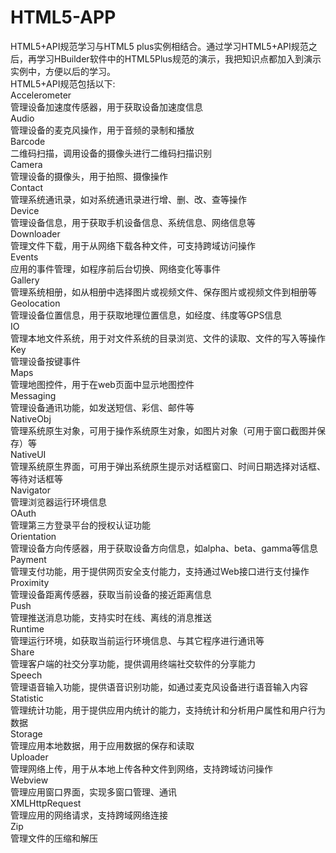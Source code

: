 # HTML5-APP
HTML5+API规范学习与HTML5 plus实例相结合。通过学习HTML5+API规范之后，再学习HBuilder软件中的HTML5Plus规范的演示，我把知识点都加入到演示实例中，方便以后的学习。<br>
HTML5+API规范包括以下:<br>
Accelerometer<br>
管理设备加速度传感器，用于获取设备加速度信息<br>
Audio<br>
管理设备的麦克风操作，用于音频的录制和播放<br>
Barcode<br>
二维码扫描，调用设备的摄像头进行二维码扫描识别<br>
Camera<br>
管理设备的摄像头，用于拍照、摄像操作<br>
Contact<br>
管理系统通讯录，如对系统通讯录进行增、删、改、查等操作<br>
Device<br>
管理设备信息，用于获取手机设备信息、系统信息、网络信息等<br>
Downloader<br>
管理文件下载，用于从网络下载各种文件，可支持跨域访问操作<br>
Events<br>
应用的事件管理，如程序前后台切换、网络变化等事件<br>
Gallery<br>
管理系统相册，如从相册中选择图片或视频文件、保存图片或视频文件到相册等<br>
Geolocation<br>
管理设备位置信息，用于获取地理位置信息，如经度、纬度等GPS信息<br>
IO<br>
管理本地文件系统，用于对文件系统的目录浏览、文件的读取、文件的写入等操作<br>
Key<br>
管理设备按键事件<br>
Maps<br>
管理地图控件，用于在web页面中显示地图控件<br>
Messaging<br>
管理设备通讯功能，如发送短信、彩信、邮件等<br>
NativeObj<br>
管理系统原生对象，可用于操作系统原生对象，如图片对象（可用于窗口截图并保存）等<br>
NativeUI<br>
管理系统原生界面，可用于弹出系统原生提示对话框窗口、时间日期选择对话框、等待对话框等<br>
Navigator<br>
管理浏览器运行环境信息<br>
OAuth<br>
管理第三方登录平台的授权认证功能<br>
Orientation<br>
管理设备方向传感器，用于获取设备方向信息，如alpha、beta、gamma等信息<br>
Payment<br>
管理支付功能，用于提供网页安全支付能力，支持通过Web接口进行支付操作<br>
Proximity<br>
管理设备距离传感器，获取当前设备的接近距离信息<br>
Push<br>
管理推送消息功能，支持实时在线、离线的消息推送<br>
Runtime<br>
管理运行环境，如获取当前运行环境信息、与其它程序进行通讯等<br>
Share<br>
管理客户端的社交分享功能，提供调用终端社交软件的分享能力<br>
Speech<br>
管理语音输入功能，提供语音识别功能，如通过麦克风设备进行语音输入内容<br>
Statistic<br>
管理统计功能，用于提供应用内统计的能力，支持统计和分析用户属性和用户行为数据<br>
Storage<br>
管理应用本地数据，用于应用数据的保存和读取<br>
Uploader<br>
管理网络上传，用于从本地上传各种文件到网络，支持跨域访问操作<br>
Webview<br>
管理应用窗口界面，实现多窗口管理、通讯<br>
XMLHttpRequest<br>
管理应用的网络请求，支持跨域网络连接<br>
Zip<br>
管理文件的压缩和解压<br>
